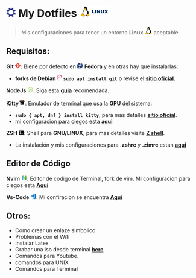 # <img style="width: 25px" src="./assets/settings.png"> My Dotfiles <img style="height: 30px" src="./assets/linux-complete.png">

> Mis configuraciones para tener un entorno **Linux**
<img style="width:20px" src="./assets/linux-icon.png"> aceptable.

## Requisitos:

**Git** <img style="width:15px" src="./assets/git-icon.png">: Biene por defecto en <img style="width: 15px" src="./assets/fedora-linux-icon.png"> **Fedora**
y en otras hay que instalarlas:
* **forks de Debian** <img style="height: 15px" src="./assets/debian-icon.png"> <code>**sudo apt install git**</code> o revise el [**sitio oficial**](https://git-scm.com/).

**NodeJs** <img style="height:15px" src="./assets/nodejs-icon.png">: Siga esta [**guia**](./other-settings/node.md) recomendada.


**Kitty**<img style="height:17px" src="./assets/kitty.svg">: Emulador de terminal que usa la **GPU** del sistema:
* <code>**sudo { apt, dnf } install kitty**</code>, para mas detalles [**sitio oficial**](https://sw.kovidgoyal.net/kitty/).
* mi configuracion para ciegos esta [**aqui**](./kitty)

**ZSH** <img style="height:12px" src="./assets/shell-icon.png">:
Shell para **GNU/LINUX**, para mas detalles visite [**Z shell**](https://zsh.sourceforge.io/).
* La instalación y mis configuraciones para **.zshrc** y **.zimrc** estan [**aqui**](./zsh)

## Editor de Código
**Nvim** <img style="height:15px" src="./assets/Nvim.png">: Editor de codigo de Terminal, fork de vim.
Mi configuracion para ciegos esta [**Aqui**](./nvim)

**Vs-Code** <img style="height: 15px" src="./assets/visual-studio-code-icon.png">:
Mi confiracion se encuentra [**Aqui**](./vs-code)

## Otros:
* Como crear un enlaze simbolico
* Problemas con el Wifi
* Instalar Latex
* Grabar una iso desde terminal [**here**](./other-settings/gravarISO.md)
* Comandos para Youtube.
* comandos para UNIX
* Comandos para Terminal

